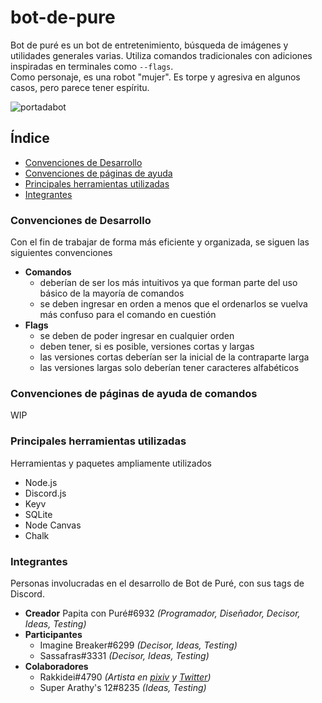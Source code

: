 # bot-de-pure
Bot de puré es un bot de entretenimiento, búsqueda de imágenes y utilidades generales varias. Utiliza comandos tradicionales con adiciones inspiradas en terminales como <code>--flags</code>.<br>
Como personaje, es una robot "mujer". Es torpe y agresiva en algunos casos, pero parece tener espíritu.

![portadabot](https://i.imgur.com/oVC8pMV.png)

## Índice
* [Convenciones de Desarrollo](#convenciones-de-desarrollo)
* [Convenciones de páginas de ayuda](#convenciones-de-páginas-de-ayuda-de-comandos)
* [Principales herramientas utilizadas](#principales-herramientas-utilizadas)
* [Integrantes](#integrantes)


### Convenciones de Desarrollo
Con el fin de trabajar de forma más eficiente y organizada, se siguen las siguientes convenciones
* **Comandos**
  - deberían de ser los más intuitivos ya que forman parte del uso básico de la mayoría de comandos
  - se deben ingresar en orden a menos que el ordenarlos se vuelva más confuso para el comando en cuestión
* **Flags**
  - se deben de poder ingresar en cualquier orden
  - deben tener, si es posible, versiones cortas y largas
  - las versiones cortas deberían ser la inicial de la contraparte larga
  - las versiones largas solo deberían tener caracteres alfabéticos

### Convenciones de páginas de ayuda de comandos
WIP

### Principales herramientas utilizadas
Herramientas y paquetes ampliamente utilizados
* Node.js
* Discord.js
* Keyv
* SQLite
* Node Canvas
* Chalk

### Integrantes
Personas involucradas en el desarrollo de Bot de Puré, con sus tags de Discord.
* **Creador** Papita con Puré#6932 _(Programador, Diseñador, Decisor, Ideas, Testing)_
* **Participantes**
  - Imagine Breaker#6299 _(Decisor, Ideas, Testing)_
  - Sassafras#3331  _(Decisor, Ideas, Testing)_
* **Colaboradores**
  - Rakkidei#4790 _(Artista en [pixiv](https://www.pixiv.net/en/users/58442175) y [Twitter](https://twitter.com/rakkidei))_
  - Super Arathy's 12#8235 _(Ideas, Testing)_